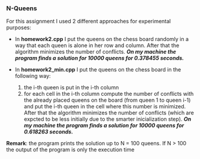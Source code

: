 ### N-Queens

For this assignment I used 2 different approaches for experimental purposes:

* In **homework2.cpp** I put the queens on the chess board randomly in a way that each queen is alone in her row and column. After that the algorithm minimizes the number of conflicts. ***On my machine the program finds a solution for 10000 queens for 0.378455 seconds.***

* In **homework2_min.cpp** I put the queens on the chess board in the following way:
    1. the i-th queen is put in the i-th column 
    2. for each cell in the i-th column compute the number of conflicts with the already placed queens on the board (from queen 1 to queen i-1) and put the i-th queen in the cell where this number is minimized. After that the algorithm minimizes the number of conflicts (which are expcted to be less initially due to the smarter inicialization step). ***On my machine the program finds a solution for 10000 queens for 0.618263 seconds.***

**Remark**: the program prints the solution up to N = 100 queens. If N > 100 the output of the program is only the execution time
